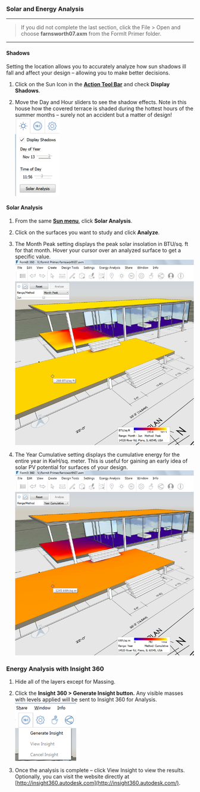 ### Solar and Energy Analysis
---
> If you did not complete the last section, click the File &gt; Open and choose **farnsworth07.axm** from the FormIt Primer folder.

---

#### Shadows

Setting the location allows you to accurately analyze how sun shadows ill fall and affect your design – allowing you to make better decisions.

1. Click on the Sun Icon in the [**Action Tool Bar**](../formit-introduction/tool-bars.md) and check **Display Shadows**.

2. Move the Day and Hour sliders to see the shadow effects. Note in this house how the covered terrace is shaded during the hottest hours of the summer months – surely not an accident but a matter of design! <br> ![](./images/3bdf0e2a-0ad4-4aac-b6fc-5e789643b0d6.png)

#### Solar Analysis

1. From the same [**Sun menu**](../formit-introduction/tool-bars.md), click **Solar Analysis**.

2. Click on the surfaces you want to study and click **Analyze**.

3. The Month Peak setting displays the peak solar insolation in BTU/sq. ft for that month. Hover your cursor over an analyzed surface to get a specific value. ![](./images/460060a0-ea3b-4095-af45-40045811be22.png)

4. The Year Cumulative setting displays the cumulative energy for the entire year in KwH/sq. meter. This is useful for gaining an early idea of solar PV potential for surfaces of your design. ![](./images/a9f61dfb-dfc9-4751-b145-b131a69c53cf.png)

### Energy Analysis with Insight 360

1. Hide all of the layers except for Massing.

2. Click the **Insight 360 &gt; Generate Insight button.** Any visible masses with levels applied will be sent to Insight 360 for Analysis. <br> ![](./images/deac2672-e76b-478c-8e12-fc7b270e59f2.png)

3. Once the analysis is complete – click View Insight to view the results. Optionally, you can visit the website directly at [http://insight360.autodesk.com](http://insight360.autodesk.com/).